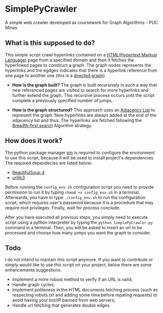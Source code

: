 # SimplePyCrawler

A simple web crawler developed as coursework for Graph Algorithms - PUC Minas 

## What is this supposed to do?
 
This simple script crawl hyperlinks contained on a [HTML(Hypertext Markup Language)](https://en.wikipedia.org/wiki/HTML) page from a specified domain and then it fetches the hyperlinked pages to construct a graph. The graph nodes represents the hyperlinks and the egdges indicates that there is a hyperlink reference from one page to another one (this is a [directed graph](https://en.wikipedia.org/wiki/Graph_(discrete_mathematics)#Directed_graph)). 
 
- **How is the graph built?** The graph is built recursively in such a way that new referenced pages are visited to search for more hyperlinks and further extend the graph. This recursive process occurs until the script complete a previously specified number of jumps. 

- **How is the graph structured?** This approach uses an [Adjacency List](https://en.wikipedia.org/wiki/Adjacency_list) to represent the graph. New hyperlinks are always added at the end of the adjacency list and thus. The hyperlinks are fetched following the [Breadth-first search](https://en.wikipedia.org/wiki/Breadth-first_search) Algorithm strategy.

## How does it work?

The python package manager [pip](https://pip.pypa.io/en/stable/) is required to configure the environment to use this script, because it will be used to install project's dependencies. The required dependecies are listed below:

- [BeautifulSoup 4](https://www.crummy.com/software/BeautifulSoup/bs4/doc/)
- [urllib3](https://urllib3.readthedocs.io/en/latest/)

Before running the ```config_env.sh``` configuration script you need to provide permission to run it by typing ```chmod +x config_env.sh``` in a terminal. Afterwards, you have to type ```./config_env.sh``` to run the configuration script, which requires user's password because it is a procedure that may require root privileges. Finally, wait for process conclude.

After you have executed all previous steps, you simply need to execute script using a python interpreter by typing the ```python SimplePyCrawler.py``` command in a terminal. Then, you will be asked to insert an url to be processed and choose how many jumps you want the graph to consider.

## Todo 

I do not intend to mantain this script anymore. If you want to contribute or simply would like to use this script on your project,  below there are some enhancements suggestions.
  
  * Implement a more robust method to verify if an URL is valid;
  * Handle graph cycles;
  * Implement politeness in the HTML documents fetching process (such as respecting robots.txt and adding some time before repating requests) to avoid having your bot/IP banned from web servers;
  * Handle url fetching that generates double edges.
 

